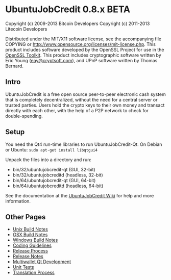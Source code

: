 UbuntuJobCredit 0.8.x BETA
====================

Copyright (c) 2009-2013 Bitcoin Developers
Copyright (c) 2011-2013 Litecoin Developers

Distributed under the MIT/X11 software license, see the accompanying
file COPYING or http://www.opensource.org/licenses/mit-license.php.
This product includes software developed by the OpenSSL Project for use in the [OpenSSL Toolkit](http://www.openssl.org/). This product includes
cryptographic software written by Eric Young ([eay@cryptsoft.com](mailto:eay@cryptsoft.com)), and UPnP software written by Thomas Bernard.


Intro
---------------------
UbuntuJobCredit is a free open source peer-to-peer electronic cash system that is
completely decentralized, without the need for a central server or trusted
parties.  Users hold the crypto keys to their own money and transact directly
with each other, with the help of a P2P network to check for double-spending.


Setup
---------------------
You need the Qt4 run-time libraries to run UbuntuJobCredit-Qt. On Debian or Ubuntu:
	`sudo apt-get install libqtgui4`

Unpack the files into a directory and run:

- bin/32/ubuntujobcredit-qt (GUI, 32-bit)
- bin/32/ubuntujobcreditd (headless, 32-bit)
- bin/64/ubuntujobcredit-qt (GUI, 64-bit)
- bin/64/ubuntujobcreditd (headless, 64-bit)

See the documentation at the [UbuntuJobCredit Wiki](http://ubuntujobcredit.info)
for help and more information.


Other Pages
---------------------
- [Unix Build Notes](build-unix.md)
- [OSX Build Notes](build-osx.md)
- [Windows Build Notes](build-msw.md)
- [Coding Guidelines](coding.md)
- [Release Process](release-process.md)
- [Release Notes](release-notes.md)
- [Multiwallet Qt Development](multiwallet-qt.md)
- [Unit Tests](unit-tests.md)
- [Translation Process](translation_process.md)
